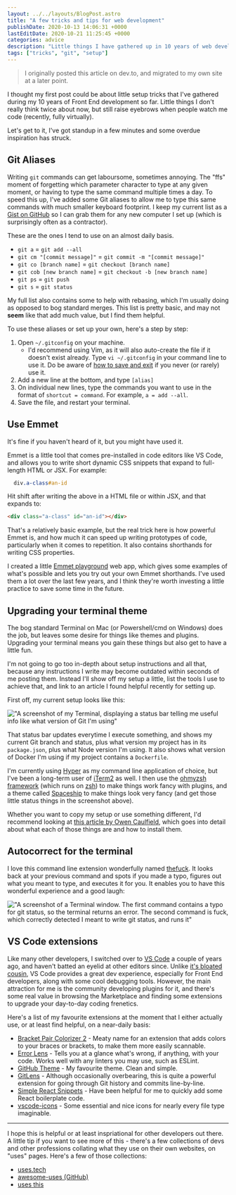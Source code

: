 ```yaml
---
layout: ../../layouts/BlogPost.astro
title: "A few tricks and tips for web development"
publishDate: 2020-10-13 14:06:31 +0000
lastEditDate: 2020-10-21 11:25:45 +0000
categories: advice
description: "Little things I have gathered up in 10 years of web development, and tends to raise interest when others spot them."
tags: ["tricks", "git", "setup"]
---
```


> I originally posted this article on dev.to, and migrated to my own site at a later point.

I thought my first post could be about little setup tricks that I've gathered during my 10 years of Front End development so far. Little things I don't really think twice about now, but still raise eyebrows when people watch me code (recently, fully virtually).

Let's get to it, I've got standup in a few minutes and some overdue inspiration has struck.

## Git Aliases

Writing `git` commands can get laboursome, sometimes annoying. The "ffs" moment of forgetting which parameter character to type at any given moment, or having to type the same command multiple times a day. To speed this up, I've added some Git aliases to allow me to type this same commands with much smaller keyboard footprint. I keep my current list as a [Gist on GitHub](https://gist.github.com/josephshambrook/dfe089d34f7222e75ca5cf68c95bb423) so I can grab them for any new computer I set up (which is surprisingly often as a contractor).

These are the ones I tend to use on an almost daily basis.

- `git a` = `git add --all`
- `git cm "[commit message]"` = `git commit -m "[commit message]"`
- `git co [branch name]` = `git checkout [branch name]`
- `git cob [new branch name]` = `git checkout -b [new branch name]`
- `git ps` = `git push`
- `git s` = `git status`

My full list also contains some to help with rebasing, which I'm usually doing as opposed to bog standard merges. This list is pretty basic, and may not **seem** like that add much value, but I find them helpful.

To use these aliases or set up your own, here's a step by step:

1. Open `~/.gitconfig` on your machine.
   - I'd recommend using Vim, as it will also auto-create the file if it doesn't exist already. Type `vi ~/.gitconfig` in your command line to use it. Do be aware of [how to save and exit](https://stackoverflow.com/questions/11828270/how-do-i-exit-the-vim-editor) if you never (or rarely) use it.
2. Add a new line at the bottom, and type `[alias]`
3. On individual new lines, type the commands you want to use in the format of `shortcut = command`. For example, `a = add --all`.
4. Save the file, and restart your terminal.

## Use Emmet

It's fine if you haven't heard of it, but you might have used it.

Emmet is a little tool that comes pre-installed in code editors like VS Code, and allows you to write short dynamic CSS snippets that expand to full-length HTML or JSX. For example:

```css
  div.a-class#an-id
```

Hit shift after writing the above in a HTML file or within JSX, and that expands to:

```html
<div class="a-class" id="an-id"></div>
```

That's a relatively basic example, but the real trick here is how powerful Emmet is, and how much it can speed up writing prototypes of code, particularly when it comes to repetition. It also contains shorthands for writing CSS properties.

I created a little [Emmet playground](https://emmet-playground.now.sh/) web app, which gives some examples of what's possible and lets you try out your own Emmet shorthands. I've used them a lot over the last few years, and I think they're worth investing a little practice to save some time in the future.

## Upgrading your terminal theme

The bog standard Terminal on Mac (or Powershell/cmd on Windows) does the job, but leaves some desire for things like themes and plugins. Upgrading your terminal means you gain these things but also get to have a little fun.

I'm not going to go too in-depth about setup instructions and all that, because any instructions I write may become outdated within seconds of me posting them. Instead I'll show off my setup a little, list the tools I use to achieve that, and link to an article I found helpful recently for setting up.

First off, my current setup looks like this:

!["A screenshot of my Terminal, displaying a status bar telling me useful info like what version of Git I'm using"](/assets/images/gfjnawrq20v3kljfezdu.png)

That status bar updates everytime I execute something, and shows my current Git branch and status, plus what version my project has in its `package.json`, plus what Node version I'm using. It also shows what version of Docker I'm using if my project contains a `Dockerfile`.

I'm currently using [Hyper](https://www.iterm2.com/) as my command line application of choice, but I've been a long-term user of [iTerm2](https://www.iterm2.com/) as well. I then use the [ohmyzsh framework](https://github.com/ohmyzsh/ohmyzsh) (which runs on [zsh](https://www.zsh.org/)) to make things work fancy with plugins, and a theme called [Spaceship](https://github.com/denysdovhan/spaceship-prompt) to make things look very fancy (and get those little status things in the screenshot above).

Whether you want to copy my setup or use something different, I'd recommend looking at [this article by Owen Caulfield](https://medium.com/@caulfieldOwen/youre-missing-out-on-a-better-mac-terminal-experience-d73647abf6d7), which goes into detail about what each of those things are and how to install them.

## Autocorrect for the terminal

I love this command line extension wonderfully named [thefuck](https://github.com/nvbn/thefuck). It looks back at your previous command and spots if you made a typo, figures out what you meant to type, and executes it for you. It enables you to have this wonderful experience and a good laugh:

!["A screenshot of a Terminal window. The first command contains a typo for git status, so the terminal returns an error. The second command is fuck, which correctly detected I meant to write git status, and runs it"](/assets/images/hj8ktwyh2czqb7004kpp.png)

## VS Code extensions

Like many other developers, I switched over to [VS Code](https://code.visualstudio.com/) a couple of years ago, and haven't batted an eyelid at other editors since. Unlike [it's bloated cousin](https://visualstudio.microsoft.com/), VS Code provides a great dev experience, especially for Front End developers, along with some cool debugging tools. However, the main attraction for me is the community developing plugins for it, and there's some real value in browsing the Marketplace and finding some extensions to upgrade your day-to-day coding frenetics.

Here's a list of my favourite extensions at the moment that I either actually use, or at least find helpful, on a near-daily basis:

- [Bracket Pair Colorizer 2](https://marketplace.visualstudio.com/items?itemName=CoenraadS.bracket-pair-colorizer-2) - Meaty name for an extension that adds colors to your braces or brackets, to make them more easily scannable.
- [Error Lens](https://marketplace.visualstudio.com/items?itemName=usernamehw.errorlens) - Tells you at a glance what's wrong, if anything, with your code. Works well with any linters you may use, such as ESLint.
- [GitHub Theme](https://marketplace.visualstudio.com/items?itemName=GitHub.github-vscode-theme) - My favourite theme. Clean and simple.
- [GitLens](https://marketplace.visualstudio.com/items?itemName=eamodio.gitlens) - Although occasionally overbearing, this is quite a powerful extension for going through Git history and commits line-by-line.
- [Simple React Snippets](https://marketplace.visualstudio.com/items?itemName=burkeholland.simple-react-snippets) - Have been helpful for me to quickly add some React boilerplate code.
- [vscode-icons](https://marketplace.visualstudio.com/items?itemName=vscode-icons-team.vscode-icons) - Some essential and nice icons for nearly every file type imaginable.

---

I hope this is helpful or at least inspriational for other developers out there. A little tip if you want to see more of this - there's a few collections of devs and other professions collating what they use on their own websites, on "uses" pages. Here's a few of those collections:

- [uses.tech](https://uses.tech/)
- [awesome-uses (GitHub)](https://github.com/wesbos/awesome-uses)
- [uses this](https://usesthis.com/)
